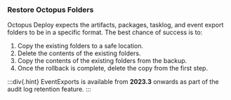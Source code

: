 ### Restore Octopus Folders

Octopus Deploy expects the artifacts, packages, tasklog, and event export folders to be in a specific format.  The best chance of success is to:

1. Copy the existing folders to a safe location.
2. Delete the contents of the existing folders.
3. Copy the contents of the existing folders from the backup.
4. Once the rollback is complete, delete the copy from the first step.

:::div{.hint}
EventExports is available from **2023.3** onwards as part of the audit log retention feature.
:::